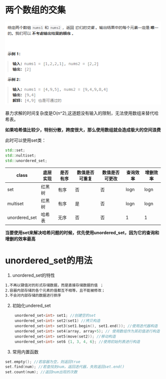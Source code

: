 # 两个数组的交集

![Alt text](image-1.png)

暴力求解的时间复杂度是O(n^2),这道题没有输入的限制，无法使用数组来替代哈希表。

**如果哈希值比较少，特别分散，跨度很大，那么使用数组就会造成极大的空间浪费**

此时可以使用set类：
```cpp
std::set;
std::nultiset;
std::unordered_set;
``````

| class | 底层实现 | 是否有序 | 数值是否可重复 | 数值是否可更改 | 查询效率 | 增删效率 |
| -- | -- | -- | -- | -- | -- | -- |
| set | 红黑树 | 有序 | 否 | 否 | logn | logn |
| multiset | 红黑树 | 有序 | 是 | 否 | logn | logn| 
| unordered_set | 哈希表 | 无序 | 否 | 否 | 1 | 1 |

**当要使用set来解决哈希问题的时候，优先使用unordered_set，因为它的查询和增删的效率最高**

# unordered_set的用法
1. unordered_set的特性
```bash
1.不再以键值对的形式存储数据，而是直接存储数据的值 ；
2.容器内部存储的各个元素的值都互不相等，且不能被修改；
3.不会对内部存储的数据进行排序
``````

2. 初始化undered_set
   ```cpp
    unordered_set<int> set1; //创建空的set    
    unordered_set<int> set2(set1) //拷贝构造
    unordered_set<int> set3(set1.begin(), set1.end()); //使用迭代器构造
    unordered_set<int> set4(array, array+5); // 使用数组作为其初值进行构造
    unordered_set<int> set5(move(set2)); //移动构造
    unordered_set<int> set6 {1, 3, 4, 6}; //使用初始列表进行构造
   ```

3. 常用内置函数
```cpp
set.empty(); //若容器为空，则返回true
set.find(num); //若查找到num，返回迭代器，失败返回set.end()
set.count(num); //返回num出现的次数
``````